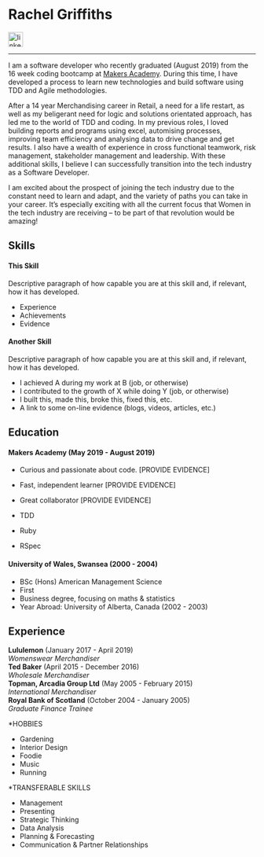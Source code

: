 # Rachel Griffiths 

<a href=https://www.linkedin.com/in/rachel-griffiths-b710498a/>
<img src="https://cdn1.iconfinder.com/data/icons/logotypes/32/square-linkedin-512.png" alt="linkedin" hspace="0" height="30" width="30"></a>
<br>

---------

I am a software developer who recently graduated (August 2019) from the 16 week coding bootcamp at [Makers Academy](https://makers.tech). During this time, I have developed a process to learn new technologies and build software using TDD and Agile methodologies.

After a 14 year Merchandising career in Retail, a need for a life restart, as well as my beligerant need for logic and solutions orientated approach, has led me to the world of TDD and coding.  In my previous roles, I loved building reports and programs using excel, automising processes, improving team efficiency and analysing data to drive change and get results. I also have a wealth of experience in cross functional teamwork, risk management, stakeholder management and leadership.  With these additional skills, I believe I can successfully transition into the tech industry as a Software Developer.

I am excited about the prospect of joining the tech industry due to the constant need to learn and adapt, and the variety of paths you can take in your career. It’s especially exciting with all the current focus that Women in the tech industry are receiving – to be part of that revolution would be amazing!

## Skills 

#### This Skill

Descriptive paragraph of how capable you are at this skill and, if relevant, how it has developed.

- Experience
- Achievements
- Evidence

#### Another Skill

Descriptive paragraph of how capable you are at this skill and, if relevant, how it has developed.

- I achieved A during my work at B (job, or otherwise)
- I contributed to the growth of X while doing Y (job, or otherwise)
- I built this, made this, broke this, fixed this, etc.
- A link to some on-line evidence (blogs, videos, articles, etc.)

## Education

#### Makers Academy (May 2019 - August 2019)

- Curious and passionate about code. [PROVIDE EVIDENCE]
- Fast, independent learner [PROVIDE EVIDENCE]
- Great collaborator [PROVIDE EVIDENCE]

- TDD
- Ruby
- RSpec

#### University of Wales, Swansea (2000 - 2004)

- BSc (Hons) American Management Science
- First
- Business degree, focusing on maths & statistics
- Year Abroad: University of Alberta, Canada (2002 - 2003)

## Experience

**Lululemon** (January 2017 - April 2019)   
*Womenswear Merchandiser*  
**Ted Baker** (April 2015 - December 2016)   
*Wholesale Merchandiser*  
**Topman, Arcadia Group Ltd** (May 2005 - February 2015)    
*International Merchandiser*  
**Royal Bank of Scotland** (October 2004 - January 2005)   
*Graduate Finance Trainee*  


*HOBBIES
- Gardening
- Interior Design
- Foodie
- Music
- Running

*TRANSFERABLE SKILLS
- Management
- Presenting
- Strategic Thinking
- Data Analysis
- Planning & Forecasting
- Communication & Partner Relationships 

